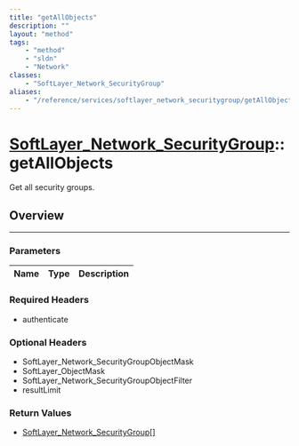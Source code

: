```yaml
---
title: "getAllObjects"
description: ""
layout: "method"
tags:
    - "method"
    - "sldn"
    - "Network"
classes:
    - "SoftLayer_Network_SecurityGroup"
aliases:
    - "/reference/services/softlayer_network_securitygroup/getAllObjects"
---
```

# [SoftLayer_Network_SecurityGroup](/reference/services/SoftLayer_Network_SecurityGroup)::getAllObjects


Get all security groups.


## Overview 


-----

### Parameters 
|Name | Type | Description |
| --- | --- | --- |


### Required Headers
* authenticate


### Optional Headers
* SoftLayer_Network_SecurityGroupObjectMask
* SoftLayer_ObjectMask
* SoftLayer_Network_SecurityGroupObjectFilter
* resultLimit

### Return Values
* <a href='/reference/datatypes/SoftLayer_Network_SecurityGroup'>SoftLayer_Network_SecurityGroup[] </a>




